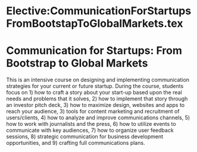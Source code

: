 






Elective:CommunicationForStartupsFromBootstapToGlobalMarkets.tex
================================================================






Communication for Startups: From Bootstrap to Global Markets
============================================================


This is an intensive course on designing and implementing communication strategies for your current or future startup. During the course, students focus on 1) how to craft a story about your start-up based upon the real needs and problems that it solves, 2) how to implement that story through an investor pitch deck, 3) how to maximize design, websites and apps to reach your audience, 3) tools for content marketing and recruitment of users/clients, 4) how to analyze and improve communications channels, 5) how to work with journalists and the press, 6) how to utilize events to communicate with key audiences, 7) how to organize user feedback sessions, 8) strategic communication for business development opportunities, and 9) crafting full communications plans.











